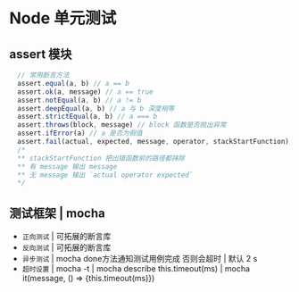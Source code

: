 # Node 单元测试

## assert 模块

```js
  // 常用断言方法
  assert.equal(a, b) // a == b
  assert.ok(a, message) // a == true 
  assert.notEqual(a, b) // a != b
  assert.deepEqual(a, b) // a 与 b 深度相等 
  assert.strictEqual(a, b) // a === b
  assert.throws(block, message) // block 函数是否抛出异常
  assert.ifError(a) // a 是否为假值
  assert.fail(actual, expected, message, operator, stackStartFunction); 
  /* 
  ** stackStartFunction 把出错函数前的路径都抹除
  ** 有 message 输出 message
  ** 无 message 输出 `actual operator expected`
  */
```

## 测试框架 | mocha

* `正向测试` | 可拓展的断言库
* `反向测试` | 可拓展的断言库
* `异步测试` | mocha done方法通知测试用例完成 否则会超时 | 默认 2 s  
* `超时设置` | mocha -t <ms> | mocha describe this.timeout(ms) | mocha it(message, () => {this.timeout(ms)})
 